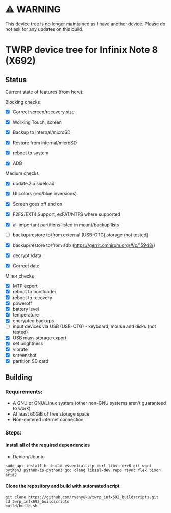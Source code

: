 # ⚠️ WARNING
This device tree is no longer maintained as I have another device. Please do not ask for any updates on this build.

# TWRP device tree for Infinix Note 8 (X692)

## Status

Current state of features (from [here](https://twrp.me/faq/OfficialMaintainer.html)):

Blocking checks
- [X] Correct screen/recovery size
- [X] Working Touch, screen
- [X] Backup to internal/microSD
- [X] Restore from internal/microSD
- [X] reboot to system
- [X] ADB



Medium checks
- [X] update.zip sideload
- [X] UI colors (red/blue inversions)
- [X] Screen goes off and on
- [X] F2FS/EXT4 Support, exFAT/NTFS where supported
- [X] all important partitions listed in mount/backup lists
- [ ] backup/restore to/from external (USB-OTG) storage (not tested)
- [X] backup/restore to/from adb (https://gerrit.omnirom.org/#/c/15943/)
- [X] decrypt /data
- [X] Correct date


Minor checks
- [X] MTP export
- [X] reboot to bootloader
- [X] reboot to recovery
- [X] poweroff
- [X] battery level
- [X] temperature
- [X] encrypted backups
- [ ] input devices via USB (USB-OTG) - keyboard, mouse and disks (not tested)
- [X] USB mass storage export
- [X] set brightness
- [X] vibrate
- [X] screenshot
- [X] partition SD card

## Building

### Requirements:
- A GNU or GNU/Linux system (other non-GNU systems aren't guaranteed to work)
- At least 60GiB of free storage space
- Non-metered internet connection

### Steps:

#### Install all of the required dependencies 

  - Debian/Ubuntu
  ```
  sudo apt install bc build-essential zip curl libstdc++6 git wget python3 python-is-python3 gcc clang libssl-dev repo rsync flex bison aria2
  ```

#### Clone the repository and build with automated script
```
git clone https://github.com/ryenyuku/twrp_infx692_buildscripts.git
cd twrp_infx692_buildscripts
build/build.sh
```
